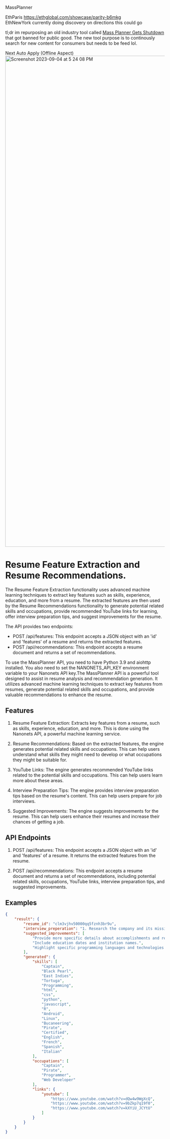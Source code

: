 MassPlanner

EthParis https://ethglobal.com/showcase/parity-b6mkg  
EthNewYork currently doing discovery on directions this could go

tl;dr im repurposing an old industry tool called [Mass Planner Gets Shutdown](https://www.fabionodariphoto.com/en/massplanner-gets-shut-down/) that got banned for public good. The new tool purpose is to continously search for new content for consumers but needs to be feed lol.


Next Auto Apply (Offline Aspect)
<img width="1546" alt="Screenshot 2023-09-04 at 5 24 08 PM" src="https://github.com/massplanner/massplanner/assets/17681450/e580f5da-81e6-4acf-bc08-513a154b4bc2">



Resume Feature Extraction and Resume Recommendations. 
=======

The Resume Feature Extraction functionality uses advanced machine learning techniques to extract key features such as skills, experience, education, and more from a resume. The extracted features are then used by the Resume Recommendations functionality to generate potential related skills and occupations, provide recommended YouTube links for learning, offer interview preparation tips, and suggest improvements for the resume.

The API provides two endpoints: 
- POST /api/features: This endpoint accepts a JSON object with an 'id' and 'features' of a resume and returns the extracted features.
- POST /api/recommendations: This endpoint accepts a resume document and returns a set of recommendations.

To use the MassPlanner API, you need to have Python 3.9 and aiohttp installed. You also need to set the NANONETS_API_KEY environment variable to your Nanonets API key.The MassPlanner API is a powerful tool designed to assist in resume analysis and recommendation generation. It utilizes advanced machine learning techniques to extract key features from resumes, generate potential related skills and occupations, and provide valuable recommendations to enhance the resume. 

## Features

1. Resume Feature Extraction: Extracts key features from a resume, such as skills, experience, education, and more. This is done using the Nanonets API, a powerful machine learning service.

2. Resume Recommendations: Based on the extracted features, the engine generates potential related skills and occupations. This can help users understand what skills they might need to develop or what occupations they might be suitable for.

3. YouTube Links: The engine generates recommended YouTube links related to the potential skills and occupations. This can help users learn more about these areas.

4. Interview Preparation Tips: The engine provides interview preparation tips based on the resume's content. This can help users prepare for job interviews.

5. Suggested Improvements: The engine suggests improvements for the resume. This can help users enhance their resumes and increase their chances of getting a job.

## API Endpoints

1. POST /api/features: This endpoint accepts a JSON object with an 'id' and 'features' of a resume. It returns the extracted features from the resume.

2. POST /api/recommendations: This endpoint accepts a resume document and returns a set of recommendations, including potential related skills, occupations, YouTube links, interview preparation tips, and suggested improvements.

## Examples

```json
{
    "result": {
        "resume_id": "clm3vjhv50000qq5fznh3br9u",
        "interview_preperation": "1. Research the company and its mission.\n2. Review common interview questions.\n3. Prepare your own questions to ask the interviewer.\n4. Practice your answers and skills.\n5. Dress professionally and arrive early.\n6. Relax and be confident during the interview.",
        "suggested_improvements": [
            "Provide more specific details about accomplishments and responsibilities.",
            "Include education dates and institution names.",
            "Highlight specific programming languages and technologies used."
        ],
        "generated": {
            "skills": [
                "Captain",
                "Black Pearl",
                "East Indies",
                "Tortuga",
                "Programming",
                "html",
                "css",
                "python",
                "javascript",
                "R",
                "Android",
                "Linux",
                "Bucaneering",
                "Pirate",
                "Certified",
                "English",
                "French",
                "Spanish",
                "Italian"
            ],
            "occupations": [
                "Captain",
                "Pirate",
                "Programmer",
                "Web Developer"
            ],
            "links": {
                "youtube": [
                    "https://www.youtube.com/watch?v=dQw4w9WgXcQ",
                    "https://www.youtube.com/watch?v=9bZkp7q19f0",
                    "https://www.youtube.com/watch?v=kXYiU_JCYtU"
                ]
            }
        }
    }
}
```
